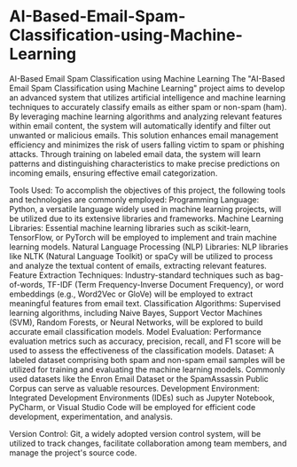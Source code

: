 # AI-Based-Email-Spam-Classification-using-Machine-Learning
AI-Based Email Spam Classification using Machine Learning
The "AI-Based Email Spam Classification using Machine Learning" project aims to develop an advanced system that utilizes artificial intelligence and machine learning techniques to accurately classify emails as either spam or non-spam (ham). By leveraging machine learning algorithms and analyzing relevant features within email content, the system will automatically identify and filter out unwanted or malicious emails. This solution enhances email management efficiency and minimizes the risk of users falling victim to spam or phishing attacks. Through training on labeled email data, the system will learn patterns and distinguishing characteristics to make precise predictions on incoming emails, ensuring effective email categorization.

Tools Used:
To accomplish the objectives of this project, the following tools and technologies are commonly employed:
Programming Language: Python, a versatile language widely used in machine learning projects, will be utilized due to its extensive libraries and frameworks.
Machine Learning Libraries: Essential machine learning libraries such as scikit-learn, TensorFlow, or PyTorch will be employed to implement and train machine learning models.
Natural Language Processing (NLP) Libraries: NLP libraries like NLTK (Natural Language Toolkit) or spaCy will be utilized to process and analyze the textual content of emails, extracting relevant features.
Feature Extraction Techniques: Industry-standard techniques such as bag-of-words, TF-IDF (Term Frequency-Inverse Document Frequency), or word embeddings (e.g., Word2Vec or GloVe) will be employed to extract meaningful features from email text.
Classification Algorithms: Supervised learning algorithms, including Naive Bayes, Support Vector Machines (SVM), Random Forests, or Neural Networks, will be explored to build accurate email classification models.
Model Evaluation: Performance evaluation metrics such as accuracy, precision, recall, and F1 score will be used to assess the effectiveness of the classification models.
Dataset: A labeled dataset comprising both spam and non-spam email samples will be utilized for training and evaluating the machine learning models. Commonly used datasets like the Enron Email Dataset or the SpamAssassin Public Corpus can serve as valuable resources.
Development Environment: Integrated Development Environments (IDEs) such as Jupyter Notebook, PyCharm, or Visual Studio Code will be employed for efficient code development, experimentation, and analysis.

Version Control: Git, a widely adopted version control system, will be utilized to track changes, facilitate collaboration among team members, and manage the project's source code.
